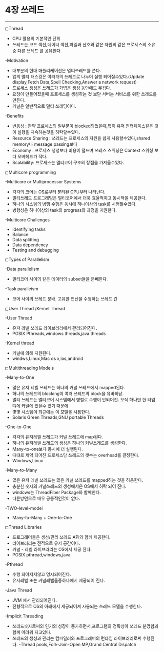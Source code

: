 # 4장 쓰레드
-----------

◻Thread
- CPU 활용의 기본적인 단위
- 쓰레드는 코드 섹션,데이터 섹션,파일과 신호와 같은 자원의 같은 프로세스의 소유중 다른 쓰레드
를 공유한다.

-Motivation 
- 대부분의 현대 애플리케이션은 멀티쓰레드를 쓴다.
- 앱의 멀티 태스킹은 여러개의 쓰레드로 나누어 실행 되어질수있다.(Update display,Fetch Data,Spell Checking,Answer a network request)
- 프로세스 생성은 쓰레드가 가볍운 생성 동안에도 무겁다.
- 요청이 만들어졌을때 프로세스를 생성하는 것 보단 서버는 서비스를 위한 쓰레드를 만든다.
- 커널은 일반적으로 멀티 쓰레딩이다.

-Benefits
- 반응성 : 만약 프로세스의 일부분이 blocked되었을때,특히 유저 인터페이스같은 것이 실행을 지속하는것을 허락할수있다.
- Resource Sharing : 쓰레드는 프로세스의 자원을 쉽게 사용할수있다,shared memory나 message passing보다
- Economy : 프로세스 생성보다 비용이 덜드며 쓰레스 스위칭은 Context 스위칭 보다 오버헤드가 적다.
- Scalability: 프로세스는 멀티코어 구조의 장점을 가져올수있다.

◻Multicore programming

-Multicore or Multiprocessor Systems
- 각각의 코어는 OS로부터 분리된 CPU부터 나타난다.
- 멀티쓰레드 프로그래밍은 멀티코어에서 더욱 효율적이고 동시적을 제공한다.
- 하나의 시스템의 병행 수행은 동시에 하나이상의 task를 시행할수있다.
- 병행성은 하나이상의 task의 progress의 과정을 지원한다.

-Multicore Challenges
- Identifying tasks
- Balance
- Data splitting
- Data dependency
- Testing and debugging

◻Types of Parallelism

-Data parallelism
- 멀티코어 사이의 같은 데이터의 subset들을 분배한다.

-Task paralleism
- 코어 사이의 쓰레드 분배, 고유한 연산을 수행하는 쓰레드 간

◻User Thread /Kernel Thread

-User Thread
- 유저 레벨 쓰레드 라이브러리에서 관리되어진다.
- POSIX Pthreads,windows threads,java threads

-Kernel thread
- 커널에 의해 지원된다.
- windws,Linux,Mac os x,ios,android

◻Multithreading Models

-Many-to-One
- 많은 유저 레벨 쓰레드는 하나의 커널 쓰레드에서 mapped된다.
- 하나의 쓰레드의 blocking이 여러 쓰레드의 block을 유바하낟.
- 멀티 쓰레드는 멀티코어 시스템에서 병렬로 수행이 안되어진. 오직 하나만 한 타임떄에 커널에 있을수 있기 때문에
- 몇몇 시스템이 최근에는 이 모델을 사용한다.
- Solaris Green Threads,GNU portable Threads

-One-to-One
- 각각의 유저레벨 쓰레드가 커널 쓰레드에 map된다.
- 하나의 유저레벨 쓰레드의 생성은 하나의 커널쓰레드를 생성한다.
- Many-to-one보다 동시에 더 실행된다.
- 때떄로 제약 되어진 프로세스당 쓰레드의 갯수는 overhead를 결정한다.
- Windows,Linux

-Many-to-Many
- 많은 유저 레벨 쓰레드는 많은 커널 쓰레드를 mapped하는 것을 허용한다.
- 충분한 숫자의 커널쓰레드의 생성에서은 OS에서 허락 되어 진다.
- windows는 ThreadFiber Package와 함께한다.
- 다른방면으로 매우 공통적인것이 없다.

-TWO-level-model
- Many-to-Many + One-to-One

◻︎Thread Libraries
- 프로그래머들은 생성/관리 쓰레드 API와 함께 제공한다.
- 라이브러리는 전적으로 유저 공간이다.
- 커널 - 레벨 라이브러리는 OS에서 제공 된다.
- POSIX pthread,windows,java

-Pthread
- 수행 되어지지않고 명시되어진다.
- 유저레벌 또는 커널레벨둘중하나에서 제공되어 진다.

-Java Thread
- JVM 에서 관리되어진다.
- 전형적으로 OS의 아래에서 제공되어져 사용되는 쓰레드 모델을 수행한다.

-Implicit Threading
- 쓰레드숫자로써의 인기의 성장이 증가하면서,프로그램의 정확성이 쓰레드 분명함과 함께 어려워 지고있다.
- 쓰레드의 생성과 관리는 컴파일러와 프로그래머의 런타임 라이브러리로써 수행된다.
-Thread pools,Fork-Join-Open MP,Grand Central Dispatch